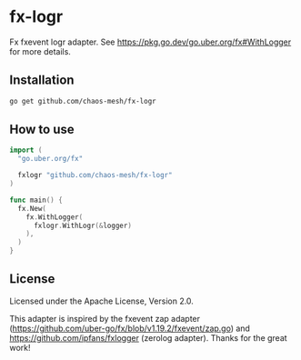 # fx-logr

Fx fxevent logr adapter. See <https://pkg.go.dev/go.uber.org/fx#WithLogger> for more details.

## Installation

```bash
go get github.com/chaos-mesh/fx-logr
```

## How to use

```go
import (
  "go.uber.org/fx"

  fxlogr "github.com/chaos-mesh/fx-logr"
)

func main() {
  fx.New(
    fx.WithLogger(
      fxlogr.WithLogr(&logger)
    ),
  )
}
```

## License

Licensed under the Apache License, Version 2.0.

This adapter is inspired by the fxevent zap adapter (<https://github.com/uber-go/fx/blob/v1.19.2/fxevent/zap.go>) and <https://github.com/ipfans/fxlogger> (zerolog adapter). Thanks for the great work!
